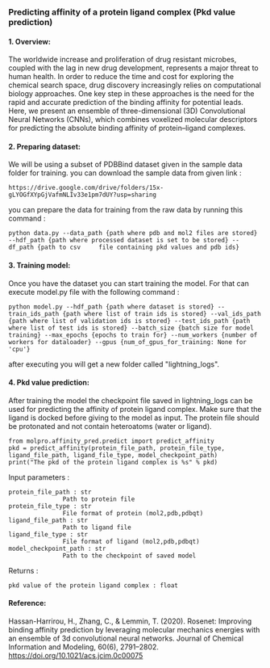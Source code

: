 ### Predicting affinity of a protein ligand complex (Pkd value prediction)
#### 1. Overview:
The worldwide increase and proliferation of drug resistant microbes, coupled with the lag in new drug development, represents a major threat to human health. In order to reduce the time and cost for exploring the chemical search space, drug discovery increasingly relies on computational biology approaches. One key step in these approaches is the need for the rapid and accurate prediction of the binding affinity for potential leads. Here, we present an ensemble of three-dimensional (3D) Convolutional Neural Networks (CNNs), which combines voxelized  molecular descriptors for predicting the absolute binding affinity of protein–ligand complexes.

#### 2. Preparing dataset:
We will be using a subset of PDBBind dataset given in the sample data folder for training. you can download the sample data from given link :

    https://drive.google.com/drive/folders/15x-gLYOGfXYpGjVafmNLIv33e1pm7dUY?usp=sharing


you can prepare the data for training from the raw data by running this command :

    python data.py --data_path {path where pdb and mol2 files are stored} --hdf_path {path where processed dataset is set to be stored} --df_path {path to csv     file containing pkd values and pdb ids} 

#### 3. Training model: 
Once you have the dataset you can start training the model. For that can execute model.py file with the following command : 

    python model.py --hdf_path {path where dataset is stored} --train_ids_path {path where list of train ids is stored} --val_ids_path {path where list of validation ids is stored} --test_ids_path {path where list of test ids is stored} --batch_size {batch size for model training} --max_epochs {epochs to train for} --num_workers {number of workers for dataloader} --gpus {num_of_gpus_for_training: None for 'cpu'}

after executing you will get a new folder called "lightning_logs".

#### 4. Pkd value prediction:
After training the model the checkpoint file saved in lightning_logs can be used for predicting the affinity of protein ligand complex. Make sure that the ligand is docked before giving to the model as input. The protein file should be protonated and not contain heteroatoms (water or ligand).

    from molpro.affinity_pred.predict import predict_affinity
    pkd = predict_affinity(protein_file_path, protein_file_type, ligand_file_path, ligand_file_type, model_checkpoint_path)
    print("The pkd of the protein ligand complex is %s" % pkd)
    
Input parameters :

    protein_file_path : str
                   Path to protein file
    protein_file_type : str
                   File format of protein (mol2,pdb,pdbqt)
    ligand_file_path : str
                   Path to ligand file
    ligand_file_type : str
                   File format of ligand (mol2,pdb,pdbqt)
    model_checkpoint_path : str 
                   Path to the checkpoint of saved model

Returns : 

    pkd value of the protein ligand complex : float

#### Reference: 
    
Hassan-Harrirou, H., Zhang, C., & Lemmin, T. (2020). Rosenet: Improving binding affinity prediction by leveraging molecular mechanics energies with an ensemble of 3d convolutional neural networks. Journal of Chemical Information and Modeling, 60(6), 2791–2802. https://doi.org/10.1021/acs.jcim.0c00075

